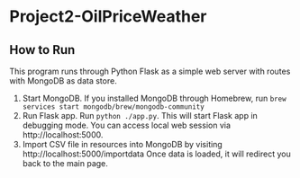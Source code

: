 # Project2-OilPriceWeather

## How to Run
This program runs through Python Flask as a simple web server with routes with MongoDB as data store.
1. Start MongoDB.  If you installed MongoDB through Homebrew, run `brew services start mongodb/brew/mongodb-community`
2. Run Flask app. Run `python ./app.py`.  This will start Flask app in debugging mode.  You can access local web session via http://localhost:5000.
3. Import CSV file in resources into MongoDB by visiting http://localhost:5000/importdata  Once data is loaded, it will redirect you back to the main page.
